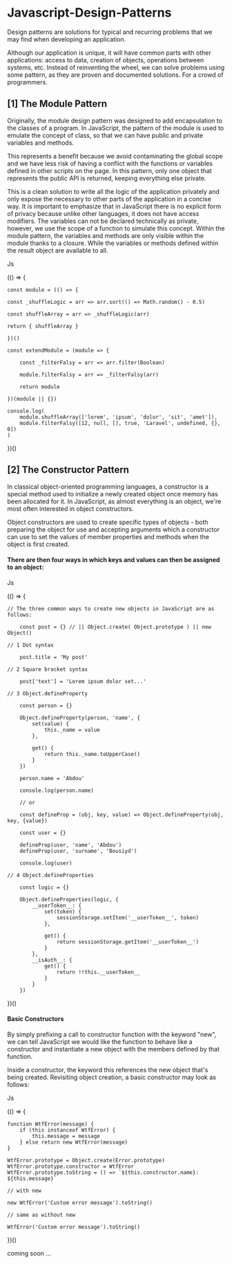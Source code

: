 # Javascript-Design-Patterns

Design patterns are solutions for typical and recurring problems that we may find when developing an application.

Although our application is unique, it will have common parts with other applications: access to data, creation of objects, operations between systems, etc. Instead of reinventing the wheel, we can solve problems using some pattern, as they are proven and documented solutions. For a crowd of programmers.

## [1] The Module Pattern

Originally, the module design pattern was designed to add encapsulation to the classes of a program. In JavaScript, the pattern of the module is used to emulate the concept of class, so that we can have public and private variables and methods.

This represents a benefit because we avoid contaminating the global scope and we have less risk of having a conflict with the functions or variables defined in other scripts on the page. In this pattern, only one object that represents the public API is returned, keeping everything else private.

This is a clean solution to write all the logic of the application privately and only expose the necessary to other parts of the application in a concise way. It is important to emphasize that in JavaScript there is no explicit form of privacy because unlike other languages, it does not have access modifiers. The variables can not be declared technically as private, however, we use the scope of a function to simulate this concept. Within the module pattern, the variables and methods are only visible within the module thanks to a closure. While the variables or methods defined within the result object are available to all.


Js

(() => {

    const module = (() => {

    const _shuffleLogic = arr => arr.sort(() => Math.random() - 0.5)

    const shuffleArray = arr => _shuffleLogic(arr)

    return { shuffleArray }

    })()

    const extendModule = (module => {

        const _filterFalsy = arr => arr.filter(Boolean)

        module.filterFalsy = arr => _filterFalsy(arr)

        return module

    })(module || {})

    console.log(
        module.shuffleArray(['lorem', 'ipsum', 'dolor', 'sit', 'amet']),
        module.filterFalsy([12, null, [], true, 'Laravel', undefined, {}, 0])
    )

})()



## [2] The Constructor Pattern

In classical object-oriented programming languages, a constructor is a special method used to initialize a newly created object once memory has been allocated for it. In JavaScript, as almost everything is an object, we're most often interested in object constructors.

Object constructors are used to create specific types of objects - both preparing the object for use and accepting arguments which a constructor can use to set the values of member properties and methods when the object is first created.

#### There are then four ways in which keys and values can then be assigned to an object:

 Js

(() => {

    // The three common ways to create new objects in JavaScript are as follows:

        const post = {} // || Object.create( Object.prototype ) || new Object()

    // 1 Dot syntax

        post.title = 'My post'

    // 2 Square bracket syntax

        post['text'] = 'Lorem ipsum dolor set...'

    // 3 Object.defineProperty

        const person = {}

        Object.defineProperty(person, 'name', {
            set(value) {
                this._name = value
            },

            get() {
                return this._name.toUpperCase()
            }
        })

        person.name = 'Abdou'

        console.log(person.name)

        // or 

        const defineProp = (obj, key, value) => Object.defineProperty(obj, key, {value})

        const user = {}

        defineProp(user, 'name', 'Abdou')
        defineProp(user, 'surname', 'Bousiyd')

        console.log(user)

    // 4 Object.defineProperties

        const logic = {}

        Object.defineProperties(logic, {
            __userToken__: {
                set(token) {
                    sessionStorage.setItem('__userToken__', token)
                },

                get() {
                    return sessionStorage.getItem('__userToken__')
                }
            },
            __isAuth__: {
                get() {
                    return !!this.__userToken__
                }
            }
        })

})()

    


#### Basic Constructors

By simply prefixing a call to constructor function with the keyword "new", we can tell JavaScript we would like the function to behave like a constructor and instantiate a new object with the members defined by that function.

Inside a constructor, the keyword this references the new object that's being created. Revisiting object creation, a basic constructor may look as follows:



 Js

(() => {

    
    function WtfError(message) {
        if (this instanceof WtfError) {
            this.message = message
        } else return new WtfError(message)
    }

    WtfError.prototype = Object.create(Error.prototype)
    WtfError.prototype.constructor = WtfError
    WtfError.prototype.toString = () => `${this.constructor.name}: ${this.message}`

    // with new

    new WtfError('Custom error message').toString()

    // same as without new

    WtfError('Custom error message').toString()

})()




coming soon ...

